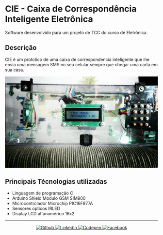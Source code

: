 # CIE - Caixa de Correspondência Inteligente Eletrônica

Software desenvolvido para um projeto de TCC do curso de Eletrônica.

## Descrição

CIE é um prototico de uma caixa de correspondencia inteligente que lhe
envia uma mensagem SMS no seu celular sempre que chegar uma carta em sua
casa.

![Imagem da parte de trás da caixa](./imagens/img-03.jpg)

## Principais Técnologias utilizadas

- Linguagem de programação C
- Arduino Shield Modulo GSM SIM900
- Microcontrolador Microchip PIC16F877A
- Sensores opticos IRLED
- Display LCD alfanumérico 16x2

<hr/>

<p align="center">
  <a href="https://github.com/AbnerPS" target="__blank">
    <img src="https://img.shields.io/badge/-Github-24292E?style=flat-square&labelColor=24292E&logo=github&logoColor=white" alt="Github" />
  </a>

  <a href="https://www.linkedin.com/in/abner-pereira-silva-8715a326/" target="__blank">
    <img src="https://img.shields.io/badge/-LinkedIn-blue?style=flat-square&logo=Linkedin&logoColor=white" alt="LinkedIn" />
  </a>

  <a href="https://codepen.io/Abner_Silva" target="__blank">
    <img src="https://img.shields.io/badge/-Codepen-0ead69?style=flat-square&labelColor=0ead69&logo=codepen&logoColor=white" alt="Codepen" />
  </a>

  <a href="https://www.facebook.com/AbnerGuthiwill/" target="__blank">
    <img src="https://img.shields.io/badge/-Facebook-d7263d?style=flat-square&labelColor=d7263d&logo=facebook&logoColor=white" alt="Facebook" />
  </a>
</p>
